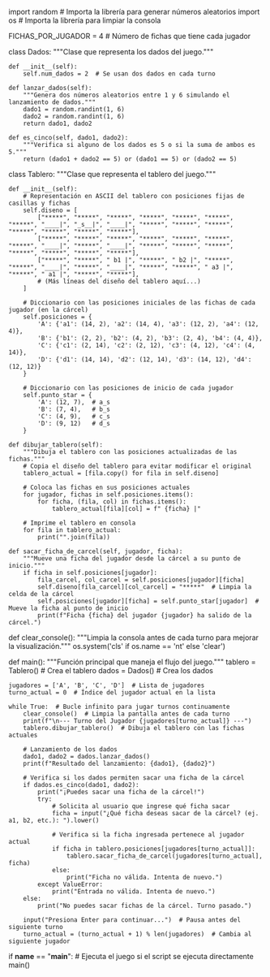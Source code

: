 import random  # Importa la librería para generar números aleatorios
import os  # Importa la librería para limpiar la consola

FICHAS_POR_JUGADOR = 4  # Número de fichas que tiene cada jugador


class Dados:
    """Clase que representa los dados del juego."""

    def __init__(self):
        self.num_dados = 2  # Se usan dos dados en cada turno

    def lanzar_dados(self):
        """Genera dos números aleatorios entre 1 y 6 simulando el lanzamiento de dados."""
        dado1 = random.randint(1, 6)
        dado2 = random.randint(1, 6)
        return dado1, dado2

    def es_cinco(self, dado1, dado2):
        """Verifica si alguno de los dados es 5 o si la suma de ambos es 5."""
        return (dado1 + dado2 == 5) or (dado1 == 5) or (dado2 == 5)


class Tablero:
    """Clase que representa el tablero del juego."""

    def __init__(self):
        # Representación en ASCII del tablero con posiciones fijas de casillas y fichas
        self.diseno = [
            ["*****", "*****", "*****", "*****", "*****", "*****", "*****", "____|", "_s__|", "____|", "*****", "*****", "*****", "*****", "*****", "*****", "*****"],
            ["*****", "*****", "*****", "*****", "*****", "*****", "*****", "____|", "*****", "____|", "*****", "*****", "*****", "*****", "*****", "*****", "*****"],
            ["*****", "*****", " b1 |", "*****", " b2 |", "*****", "*****", "____|", "*****", "____|", "*****", "*****", " a3 |", "*****", " a1 |", "*****", "*****"],
            # (Más líneas del diseño del tablero aquí...)
        ]

        # Diccionario con las posiciones iniciales de las fichas de cada jugador (en la cárcel)
        self.posiciones = {
            'A': {'a1': (14, 2), 'a2': (14, 4), 'a3': (12, 2), 'a4': (12, 4)},
            'B': {'b1': (2, 2), 'b2': (4, 2), 'b3': (2, 4), 'b4': (4, 4)},
            'C': {'c1': (2, 14), 'c2': (2, 12), 'c3': (4, 12), 'c4': (4, 14)},
            'D': {'d1': (14, 14), 'd2': (12, 14), 'd3': (14, 12), 'd4': (12, 12)}
        }

        # Diccionario con las posiciones de inicio de cada jugador
        self.punto_star = {
            'A': (12, 7),  # a_s
            'B': (7, 4),   # b_s
            'C': (4, 9),   # c_s
            'D': (9, 12)   # d_s
        }

    def dibujar_tablero(self):
        """Dibuja el tablero con las posiciones actualizadas de las fichas."""
        # Copia el diseño del tablero para evitar modificar el original
        tablero_actual = [fila.copy() for fila in self.diseno]

        # Coloca las fichas en sus posiciones actuales
        for jugador, fichas in self.posiciones.items():
            for ficha, (fila, col) in fichas.items():
                tablero_actual[fila][col] = f" {ficha} |"

        # Imprime el tablero en consola
        for fila in tablero_actual:
            print("".join(fila))

    def sacar_ficha_de_carcel(self, jugador, ficha):
        """Mueve una ficha del jugador desde la cárcel a su punto de inicio."""
        if ficha in self.posiciones[jugador]:
            fila_carcel, col_carcel = self.posiciones[jugador][ficha]
            self.diseno[fila_carcel][col_carcel] = "*****"  # Limpia la celda de la cárcel
            self.posiciones[jugador][ficha] = self.punto_star[jugador]  # Mueve la ficha al punto de inicio
            print(f"Ficha {ficha} del jugador {jugador} ha salido de la cárcel.")


def clear_console():
    """Limpia la consola antes de cada turno para mejorar la visualización."""
    os.system('cls' if os.name == 'nt' else 'clear')


def main():
    """Función principal que maneja el flujo del juego."""
    tablero = Tablero()  # Crea el tablero
    dados = Dados()  # Crea los dados

    jugadores = ['A', 'B', 'C', 'D']  # Lista de jugadores
    turno_actual = 0  # Índice del jugador actual en la lista

    while True:  # Bucle infinito para jugar turnos continuamente
        clear_console()  # Limpia la pantalla antes de cada turno
        print(f"\n--- Turno del Jugador {jugadores[turno_actual]} ---")
        tablero.dibujar_tablero()  # Dibuja el tablero con las fichas actuales

        # Lanzamiento de los dados
        dado1, dado2 = dados.lanzar_dados()
        print(f"Resultado del lanzamiento: {dado1}, {dado2}")

        # Verifica si los dados permiten sacar una ficha de la cárcel
        if dados.es_cinco(dado1, dado2):
            print("¡Puedes sacar una ficha de la cárcel!")
            try:
                # Solicita al usuario que ingrese qué ficha sacar
                ficha = input("¿Qué ficha deseas sacar de la cárcel? (ej. a1, b2, etc.): ").lower()

                # Verifica si la ficha ingresada pertenece al jugador actual
                if ficha in tablero.posiciones[jugadores[turno_actual]]:
                    tablero.sacar_ficha_de_carcel(jugadores[turno_actual], ficha)
                else:
                    print("Ficha no válida. Intenta de nuevo.")
            except ValueError:
                print("Entrada no válida. Intenta de nuevo.")
        else:
            print("No puedes sacar fichas de la cárcel. Turno pasado.")

        input("Presiona Enter para continuar...")  # Pausa antes del siguiente turno
        turno_actual = (turno_actual + 1) % len(jugadores)  # Cambia al siguiente jugador

if __name__ == "__main__": # Ejecuta el juego si el script se ejecuta directamente
    main()

